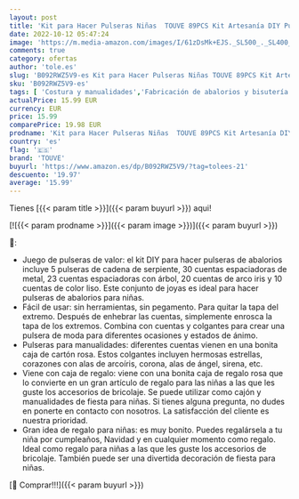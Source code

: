 ```yaml
---
layout: post
title: 'Kit para Hacer Pulseras Niñas  TOUVE 89PCS Kit Artesanía DIY Pulsera de Plata Cadena de Serpiente Plateada Creación Regalos Manualidades  Regalo para Año Nuevo  Cumpleaños  Navidad  a Niñas 6-16 Años'
date: 2022-10-12 05:47:24
image: 'https://m.media-amazon.com/images/I/61zDsMk+EJS._SL500_._SL400_.jpg'
comments: true
category: ofertas
author: 'tole.es'
slug: 'B092RWZ5V9-es Kit para Hacer Pulseras Niñas TOUVE 89PCS Kit Artesanía...'
sku: 'B092RWZ5V9-es'
tags: [ 'Costura y manualidades','Fabricación de abalorios y bisutería','Hogar y cocina','Kits para hacer bisutería','navidad','touve','🇪🇸', ]
actualPrice: 15.99 EUR
currency: EUR
price: 15.99
comparePrice: 19.98 EUR
prodname: 'Kit para Hacer Pulseras Niñas  TOUVE 89PCS Kit Artesanía DIY Pulsera de Plata Cadena de Serpiente Plateada Creación Regalos Manualidades  Regalo para Año Nuevo  Cumpleaños  Navidad  a Niñas 6-16 Años'
country: 'es'
flag: '🇪🇸'
brand: 'TOUVE'
buyurl: 'https://www.amazon.es/dp/B092RWZ5V9/?tag=tolees-21'
descuento: '19.97'
average: '15.99'
---
```


Tienes [{{< param title >}}]({{< param buyurl >}}) aqui!

[![{{< param prodname >}}]({{< param image >}})]({{< param buyurl >}})

🔎:

- Juego de pulseras de valor: el kit DIY para hacer pulseras de abalorios incluye 5 pulseras de cadena de serpiente, 30 cuentas espaciadoras de metal, 23 cuentas espaciadoras con árbol, 20 cuentas de arco iris y 10 cuentas de color liso. Este conjunto de joyas es ideal para hacer pulseras de abalorios para niñas.
- Fácil de usar: sin herramientas, sin pegamento. Para quitar la tapa del extremo. Después de enhebrar las cuentas, simplemente enrosca la tapa de los extremos. Combina con cuentas y colgantes para crear una pulsera de moda para diferentes ocasiones y estados de ánimo.
- Pulseras para manualidades: diferentes cuentas vienen en una bonita caja de cartón rosa. Estos colgantes incluyen hermosas estrellas, corazones con alas de arcoíris, corona, alas de ángel, sirena, etc.
- Viene con caja de regalo: viene con una bonita caja de regalo rosa que lo convierte en un gran artículo de regalo para las niñas a las que les guste los accesorios de bricolaje. Se puede utilizar como cajón y manualidades de fiesta para niñas. Si tienes alguna pregunta, no dudes en ponerte en contacto con nosotros. La satisfacción del cliente es nuestra prioridad.
- Gran idea de regalo para niñas: es muy bonito. Puedes regalársela a tu niña por cumpleaños, Navidad y en cualquier momento como regalo. Ideal como regalo para niñas a las que les guste los accesorios de bricolaje. También puede ser una divertida decoración de fiesta para niñas.

[🛒 Comprar!!!]({{< param buyurl >}})
